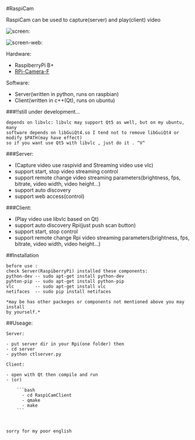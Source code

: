 #RaspiCam

RaspiCam can be used to capture(server) and play(client) video

![screen:](https://raw.githubusercontent.com/tlhc/RaspiCam/master/client/pics/demo_client.png)


![screen-web:](https://raw.githubusercontent.com/tlhc/RaspiCam/master/client/pics/web.png)

Hardware:

 - RaspiberryPi B+
 - [RPi-Camera-F](http://www.waveshare.net/shop/RPi-Camera-F.htm)
    
Software:

 - Server(written in python, runs on raspbian)
 - Client(written in c++(Qt), runs on ubuntu)

###!!still under development...

    depends on libvlc: libvlc may support Qt5 as well, but on my ubuntu, many
    software depends on libGuiQt4.so I tend not to remove libGuiQt4 or modify $PATH(may have effect)
    so if you want use Qt5 with libvlc , just do it . ^V^

###Server:

 - (Capture video use raspivid and Streaming video use vlc)
 - support start, stop video streaming control
 - support remote change video streaming parameters(brightness, fps, bitrate, video width, video height...)
 - support auto discovery
 - support web access(control)
    
###Client:

 - (Play video use libvlc based on Qt)
 - support auto discovery Rpi(just push scan button)
 - support start, stop control
 - support remote change Rpi video streaming parameters(brightness, fps, bitrate, video width, video height...)


##Installation

    before use :
    check Server(RaspiberryPi) installed these components:
    python-dev -- sudo apt-get install python-dev
    pyhton-pip -- sudo apt-get install python-pip
    vlc        -- sudo apt-get install vlc
    netifaces  -- sudo pip install netifaces

    *may be has other packeges or components not mentioned above you may install 
    by yourself.*

##Useage:

    Server:

    - put server dir in your Rpi(one folder) then
    - cd server
    - python ctlserver.py

    Client:

    - open with Qt then compile and run
    - (or) 

        ```bash
          - cd RaspiCamClient
          - qmake
          - make
        ```



    sorry for my poor english
